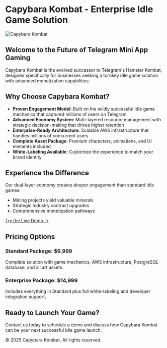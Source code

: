 # Capybara Kombat - Enterprise Idle Game Solution

![Capybara Kombat](https://i.imgur.com/StXI9mZ.png)

## Welcome to the Future of Telegram Mini App Gaming

Capybara Kombat is the evolved successor to Telegram's Hamster Kombat, designed specifically for businesses seeking a turnkey idle game solution with advanced monetization capabilities.

## Why Choose Capybara Kombat?

- **Proven Engagement Model**: Built on the wildly successful idle game mechanics that captured millions of users on Telegram
- **Advanced Economy System**: Multi-layered resource management with strategic decision-making that drives higher retention
- **Enterprise-Ready Architecture**: Scalable AWS infrastructure that handles millions of concurrent users
- **Complete Asset Package**: Premium characters, animations, and UI elements included
- **White-Labeling Available**: Customize the experience to match your brand identity

## Experience the Difference

Our dual-layer economy creates deeper engagement than standard idle games:
- Mining projects yield valuable minerals
- Strategic industry contract upgrades
- Comprehensive monetization pathways

[Try the Live Demo →](https://t.me/CapybaraMiners_bot/app)

## Pricing Options

### Standard Package: $9,999
Complete solution with game mechanics, AWS infrastructure, PostgreSQL database, and all art assets.

### Enterprise Package: $14,999
Includes everything in Standard plus full white-labeling and developer integration support.

## Ready to Launch Your Game?

Contact us today to schedule a demo and discuss how Capybara Kombat can be your next successful idle game launch.

© 2025 Capybara Kombat. All rights reserved.
